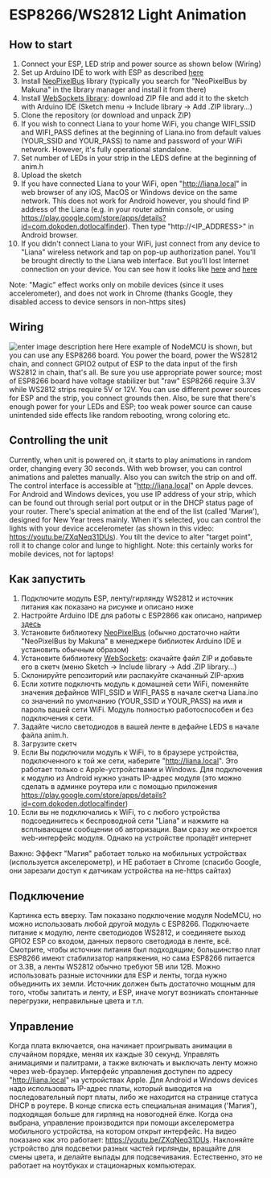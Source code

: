 # ESP8266/WS2812 Light Animation
## How to start
1. Connect your ESP, LED strip and power source as shown below (Wiring)
1. Set up Arduino IDE to work with ESP as described [here](https://randomnerdtutorials.com/how-to-install-esp8266-board-arduino-ide/)
1. Install [NeoPixelBus](https://github.com/Makuna/NeoPixelBus) library (typically you search for "NeoPixelBus by Makuna" in the library manager and install it from there)
1. Install [WebSockets library](https://github.com/Links2004/arduinoWebSockets/tree/ATmega): download ZIP file and add it to the sketch with Arduino IDE (Sketch menu -> Include library -> Add .ZIP library...)
1. Clone the repository (or download and unpack ZIP)
1. If you wish to connect Liana to your home WiFi, you change WIFI_SSID and WIFI_PASS defines at the beginning of Liana.ino from default values (YOUR_SSID and YOUR_PASS) to name and password of your WiFi network. However, it's fully operational standalone.
1. Set number of LEDs in your strip in the LEDS define at the beginning of anim.h
1. Upload the sketch
1. If you have connected Liana to your WiFi, open "http://liana.local" in web browser of any iOS, MacOS or Windows device on the same network. This does not work for Android however, you should find IP address of the Liana (e.g. in your router admin console, or using https://play.google.com/store/apps/details?id=com.dokoden.dotlocalfinder). Then type "http://<IP_ADDRESS>" in Android browser.
1. If you didn't connect Liana to your WiFi, just connect from any device to "Liana" wireless network and tap on pop-up authorization panel. You'll be brought directly to the Liana web interface. But you'll lost Internet connection on your device.
You can see how it looks like [here](https://youtu.be/if178oluID4) and [here](https://youtu.be/ZXqNeq31DUs)

Note: "Magic" effect works only on mobile devices (since it uses accelerometer), and does not work in Chrome (thanks Google, they disabled access to device sensors in non-https sites)

## Wiring
![enter image description here](https://raw.githubusercontent.com/Vasil-Pahomov/Liana/master/Diagram.png)
Here example of NodeMCU is shown, but you can use any ESP8266 board. You power the board, power the WS2812 chain, and connect GPIO2 output of ESP to the data input of the firsh WS2812 in chain, that's all.
Be sure you use appropriate power source; most of ESP8266 board have voltage stabilizer but "raw" ESP8266 require 3.3V while WS2812 strips require 5V or 12V. You can use different power sources for ESP and the strip, you connect grounds then. Also, be sure that there's enough power for your LEDs and ESP; too weak power source can cause unintended side effects like random rebooting, wrong coloring etc.

## Controlling the unit
Currently, when unit is powered on, it starts to play animations in random order, changing every 30 seconds. With web browser, you can control animations and palettes manually. Also you can switch the strip on and off.
The control interface is accessible at "http://liana.local" on Apple devces. For Android and Windows devices, you use IP address of your strip, which can be found out through serial port output or in the DHCP status page of your router.
There's special animation at the end of the list (called 'Магия'), designed for New Year trees mainly. When it's selected, you can control the lights with your device accelerometer (as shown in this video: https://youtu.be/ZXqNeq31DUs). You tilt the device to alter "target point", roll it to change color and lunge to highlight.
Note: this certainly works for mobile devices, not for laptops!

## Как запустить
1. Подключите модуль ESP, ленту/гирлянду WS2812 и источник питания как показано на рисунке и описано ниже
1. Настройте Arduino IDE для работы с ESP2866 как описано, например [здесь](http://geekmatic.in.ua/Arduino_IDE_with_WiFi_ESP8266)
1. Установите библиотеку [NeoPixelBus](https://github.com/Makuna/NeoPixelBus) (обычно достаточно найти "NeoPixelBus by Makuna" в менеджере библиотек Arduino IDE и установить обычным образом)
1. Установите библиотеку [WebSockets](https://github.com/Links2004/arduinoWebSockets/tree/ATmega): скачайте файл ZIP и добавьте его в скетч (меню Sketch -> Include library -> Add .ZIP library...)
1. Склонируйте репозиторий или распакуйте скачанный ZIP-архив
1. Если хотите подключть модуль к домашней сети WiFi, поменяйте значения дефайнов WIFI_SSID и WIFI_PASS в начале скетча Liana.ino со значений по умолчанию (YOUR_SSID и YOUR_PASS) на имя и пароль вашей сети WiFi. Модуль полностью работоспособен и без подключения к сети.
1. Задайте число светодиодов в вашей ленте в дефайне LEDS в начале файла anim.h.
1. Загрузите скетч
1. Если Вы подключили модуль к WiFi, то в браузере устройства, подключенного к той же сети, наберите "http://liana.local". Это работает только с Apple-устройствами и Windows. Для подключения к модулю из Android нужно узнать IP-адрес модуля (это можно сделать в админке роутера или с помощью приложения https://play.google.com/store/apps/details?id=com.dokoden.dotlocalfinder)
1. Если вы не подключались к WiFi, то с любого устройства подсоединитесь к беспроводной сети "Liana" и нажмите на всплывающем сообщении об авторизации. Вам сразу же откроется web-интерфейс модуля. Однако на устройстве пропадёт интернет

Важно: Эффект "Магия" работает только на мобильных устройствах (используется акселерометр), и НЕ работает в Chrome (спасибо Google, они зарезали доступ к датчикам устройства на не-https сайтах)

## Подключение
Картинка есть вверху. Там показано подключение модуля NodeMCU, но можно использовать любой другой модуль с ESP8266. Подключаете питание к модулю, ленте светодиодов WS2812, и соединяете выход GPIO2 ESP со входом, данных первого светодиода в ленте, всё.
Смотрите, чтобы источник питания был подходящим; большинство плат ESP8266 имеют стабилизатор напряжения, но сама ESP8266 питается от 3.3В, а ленты WS2812 обычно требуют 5В или 12В. Можно использовать разные источники для ESP и ленты, тогда нужно объединить их земли. 
Источник должен быть достаточно мощным для того, чтобы запитать и ленту, и ESP, иначе могут возникать спонтанные перегрузки, неправильные цвета и т.п.

## Управление
Когда плата включается, она начинает проигрывать анимации в случайном порядке, меняя их каждые 30 секунд. Управлять анимациями и палитрами, а также включать и выключать ленту можно через web-браузер.
Интерфейс управления доступен по адресу "http://liana.local" на устройствах Apple. Для Android и Windows devices надо использовать IP-адрес платы, который выводится на последовательный порт платы, либо же находится на странице статуса DHCP в роутере.
В конце списка есть специальная анимация ('Магия'), подходящая больше для гирлянд на новогодней ёлке. Когда она выбрана, управление производится при помощи акселерометра мобильного устройства, на котором открыт интерфейс. На видео показано как это работает: https://youtu.be/ZXqNeq31DUs. Наклоняйте устройство для подсветки разных частей гирлянды, вращайте для смены цвета, и делайте выпады для подсвечивания.
Естественно, это не работает на ноутбуках и стационарных компьютерах.
